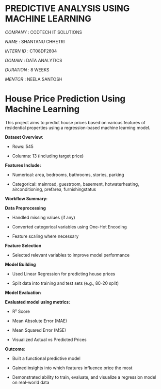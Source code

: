# PREDICTIVE ANALYSIS USING MACHINE LEARNING

*COMPANY* : CODTECH IT SOLUTIONS

*NAME* : SHANTANU CHHETRI

*INTERN ID* : CT08DF2604

*DOMAIN* : DATA ANALYTICS

*DURATION* : 8 WEEKS

*MENTOR* : NEELA SANTOSH

# House Price Prediction Using Machine Learning
This project aims to predict house prices based on various features of residential properties using a regression-based machine learning model.

**Dataset Overview:**

* Rows: 545

* Columns: 13 (including target price)

**Features Include:**

* Numerical: area, bedrooms, bathrooms, stories, parking

* Categorical: mainroad, guestroom, basement, hotwaterheating, airconditioning, prefarea, furnishingstatus

**Workflow Summary:**

**Data Preprocessing**

* Handled missing values (if any)

* Converted categorical variables using One-Hot Encoding

* Feature scaling where necessary

**Feature Selection**

* Selected relevant variables to improve model performance

**Model Building**

* Used Linear Regression for predicting house prices

* Split data into training and test sets (e.g., 80-20 split)

**Model Evaluation**

**Evaluated model using metrics:**

* R² Score

* Mean Absolute Error (MAE)

* Mean Squared Error (MSE)

* Visualized Actual vs Predicted Prices

**Outcome:**

* Built a functional predictive model

* Gained insights into which features influence price the most

* Demonstrated ability to train, evaluate, and visualize a regression model on real-world data
